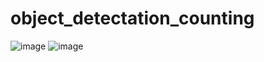 # object_detectation_counting
![image](https://github.com/user-attachments/assets/5f2f2b32-6495-4c23-b5ff-b9be14a36774)
![image](https://github.com/user-attachments/assets/5e037e85-7805-4f2e-bd89-2031f74cd941)

